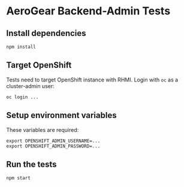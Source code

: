 # AeroGear Backend-Admin Tests

## Install dependencies

```
npm install
```

## Target OpenShift

Tests need to target OpenShift instance with RHMI. Login with `oc` as a cluster-admin user:

```
oc login ...
```

## Setup environment variables

These variables are required:

```
export OPENSHIFT_ADMIN_USERNAME=...
export OPENSHIFT_ADMIN_PASSWORD=...
```

## Run the tests

```
npm start
```
